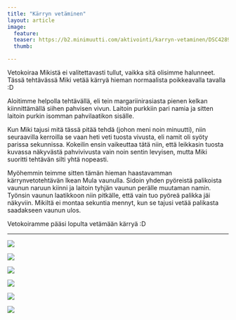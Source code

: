 ```yaml
---
title: "Kärryn vetäminen"
layout: article
image:
  feature:
  teaser: https://b2.minimuutti.com/aktivointi/karryn-vetaminen/DSC42890-245px.jpg
  thumb:

---
```


Vetokoiraa Mikistä ei valitettavasti tullut, vaikka sitä olisimme halunneet. Tässä tehtävässä Miki vetää kärryä hieman normaalista poikkeavalla tavalla :D

Aloitimme helpolla tehtävällä, eli tein margariinirasiasta pienen kelkan kiinnittämällä siihen pahvisen vivun. Laitoin purkkiin pari namia ja sitten laitoin purkin isomman pahvilaatikon sisälle.

Kun Miki tajusi mitä tässä pitää tehdä (johon meni noin minuutti), niin seuraavilla kerroilla se vaan heti veti tuosta vivusta, eli namit oli syöty parissa sekunnissa. Kokeilin ensin vaikeuttaa tätä niin, että leikkasin tuosta kuvassa näkyvästä pahvivivusta vain noin sentin levyisen, mutta Miki suoritti tehtävän silti yhtä nopeasti.

Myöhemmin teimme sitten tämän hieman haastavamman kärrynvetotehtävän Ikean Mula vaunulla. Sidoin yhden pyöreistä palikoista vaunun naruun kiinni ja laitoin tyhjän vaunun perälle muutaman namin. Työnsin vaunun laatikkoon niin pitkälle, että vain tuo pyöreä palikka jäi näkyviin. Mikiltä ei montaa sekuntia mennyt, kun se tajusi vetää palikasta saadakseen vaunun ulos.

Vetokoiramme pääsi lopulta vetämään kärryä :D

---

![](https://b2.minimuutti.com/aktivointi/karryn-vetaminen/DSC29067_2-800px.jpg)

![](https://b2.minimuutti.com/aktivointi/karryn-vetaminen/DSC29055_2-800px.jpg)

![](https://b2.minimuutti.com/aktivointi/karryn-vetaminen/DSC42862-800px.jpg)

![](https://b2.minimuutti.com/aktivointi/karryn-vetaminen/DSC42890-800px.jpg)

![](https://b2.minimuutti.com/aktivointi/karryn-vetaminen/DSC42919-800px.jpg)

![](https://b2.minimuutti.com/aktivointi/karryn-vetaminen/DSC42929-800px.jpg)
